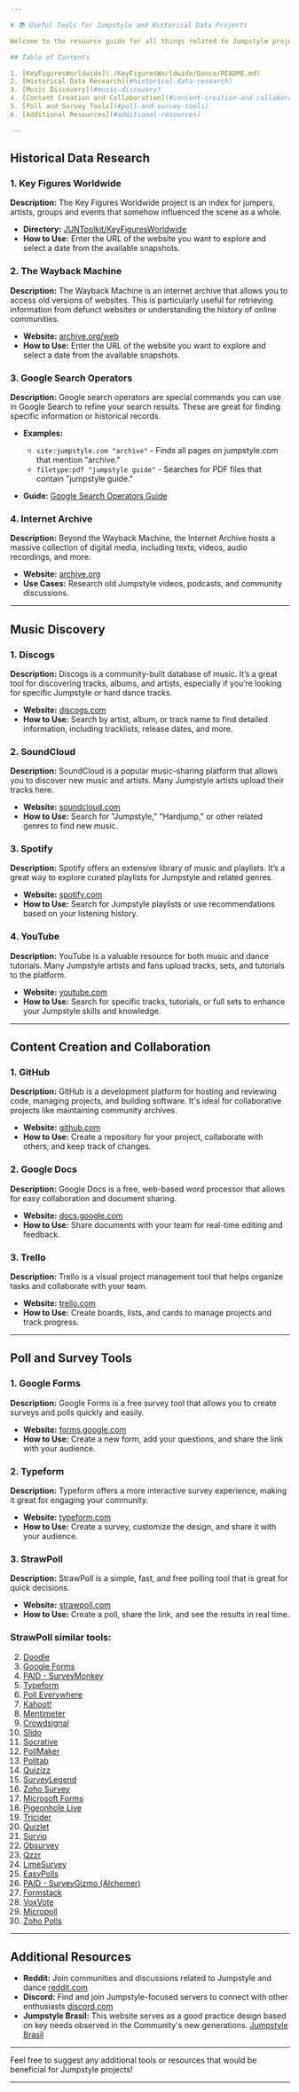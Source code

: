 ```yaml
---

# 📚 Useful Tools for Jumpstyle and Historical Data Projects

Welcome to the resource guide for all things related to Jumpstyle projects! This README is designed to help you find and use the best tools for researching historical data, discovering music, and more. Whether you're a seasoned jumper, a community historian, or just getting started, this guide is for you.

## Table of Contents

1. [KeyFiguresWorldwide](./KeyFiguresWorldwide/Dance/README.md)
2. [Historical Data Research](#historical-data-research)
3. [Music Discovery](#music-discovery)
4. [Content Creation and Collaboration](#content-creation-and-collaboration)
5. [Poll and Survey Tools](#poll-and-survey-tools)
6. [Additional Resources](#additional-resources)

---
```


## Historical Data Research

### 1. Key Figures Worldwide

**Description:** The Key Figures Worldwide project is an index for jumpers, artists, groups and events that somehow influenced the scene as a whole.

- **Directory:** [JUNToolkit/KeyFiguresWorldwide](./KeyFiguresWorldwide/Dance/README.md)
- **How to Use:** Enter the URL of the website you want to explore and select a date from the available snapshots.

### 2. The Wayback Machine

**Description:** The Wayback Machine is an internet archive that allows you to access old versions of websites. This is particularly useful for retrieving information from defunct websites or understanding the history of online communities.

- **Website:** [archive.org/web](https://archive.org/web)
- **How to Use:** Enter the URL of the website you want to explore and select a date from the available snapshots.

### 3. Google Search Operators

**Description:** Google search operators are special commands you can use in Google Search to refine your search results. These are great for finding specific information or historical records.

- **Examples:** 
  - `site:jumpstyle.com "archive"` - Finds all pages on jumpstyle.com that mention "archive."
  - `filetype:pdf "jumpstyle guide"` - Searches for PDF files that contain "jumpstyle guide."

- **Guide:** [Google Search Operators Guide](https://moz.com/learn/seo/search-operators)

### 4. Internet Archive

**Description:** Beyond the Wayback Machine, the Internet Archive hosts a massive collection of digital media, including texts, videos, audio recordings, and more. 

- **Website:** [archive.org](https://archive.org)
- **Use Cases:** Research old Jumpstyle videos, podcasts, and community discussions.

---

## Music Discovery

### 1. Discogs

**Description:** Discogs is a community-built database of music. It’s a great tool for discovering tracks, albums, and artists, especially if you’re looking for specific Jumpstyle or hard dance tracks.

- **Website:** [discogs.com](https://www.discogs.com/)
- **How to Use:** Search by artist, album, or track name to find detailed information, including tracklists, release dates, and more.

### 2. SoundCloud

**Description:** SoundCloud is a popular music-sharing platform that allows you to discover new music and artists. Many Jumpstyle artists upload their tracks here.

- **Website:** [soundcloud.com](https://soundcloud.com)
- **How to Use:** Search for "Jumpstyle," "Hardjump," or other related genres to find new music.

### 3. Spotify

**Description:** Spotify offers an extensive library of music and playlists. It’s a great way to explore curated playlists for Jumpstyle and related genres.

- **Website:** [spotify.com](https://www.spotify.com)
- **How to Use:** Search for Jumpstyle playlists or use recommendations based on your listening history.

### 4. YouTube

**Description:** YouTube is a valuable resource for both music and dance tutorials. Many Jumpstyle artists and fans upload tracks, sets, and tutorials to the platform.

- **Website:** [youtube.com](https://www.youtube.com)
- **How to Use:** Search for specific tracks, tutorials, or full sets to enhance your Jumpstyle skills and knowledge.

---

## Content Creation and Collaboration

### 1. GitHub

**Description:** GitHub is a development platform for hosting and reviewing code, managing projects, and building software. It's ideal for collaborative projects like maintaining community archives.

- **Website:** [github.com](https://github.com)
- **How to Use:** Create a repository for your project, collaborate with others, and keep track of changes.

### 2. Google Docs

**Description:** Google Docs is a free, web-based word processor that allows for easy collaboration and document sharing.

- **Website:** [docs.google.com](https://docs.google.com)
- **How to Use:** Share documents with your team for real-time editing and feedback.

### 3. Trello

**Description:** Trello is a visual project management tool that helps organize tasks and collaborate with your team.

- **Website:** [trello.com](https://trello.com)
- **How to Use:** Create boards, lists, and cards to manage projects and track progress.

---

## Poll and Survey Tools

### 1. Google Forms

**Description:** Google Forms is a free survey tool that allows you to create surveys and polls quickly and easily.

- **Website:** [forms.google.com](https://forms.google.com)
- **How to Use:** Create a new form, add your questions, and share the link with your audience.

### 2. Typeform

**Description:** Typeform offers a more interactive survey experience, making it great for engaging your community.

- **Website:** [typeform.com](https://www.typeform.com/)
- **How to Use:** Create a survey, customize the design, and share it with your audience.

### 3. StrawPoll

**Description:** StrawPoll is a simple, fast, and free polling tool that is great for quick decisions.

- **Website:** [strawpoll.com](https://www.strawpoll.me/)
- **How to Use:** Create a poll, share the link, and see the results in real time.
### StrawPoll similar tools:
2. [Doodle](https://doodle.com/)
3. [Google Forms](https://forms.google.com/)
4. [PAID - SurveyMonkey](https://www.surveymonkey.com/)
5. [Typeform](https://www.typeform.com/)
6. [Poll Everywhere](https://www.polleverywhere.com/)
7. [Kahoot!](https://kahoot.com/)
8. [Mentimeter](https://www.mentimeter.com/)
9. [Crowdsignal](https://crowdsignal.com/)
10. [Slido](https://www.sli.do/)
11. [Socrative](https://www.socrative.com/)
12. [PollMaker](https://www.poll-maker.com/)
13. [Polltab](https://polltab.com/)
14. [Quizizz](https://quizizz.com/)
15. [SurveyLegend](https://www.surveylegend.com/)
16. [Zoho Survey](https://www.zoho.com/survey/)
17. [Microsoft Forms](https://forms.office.com/)
18. [Pigeonhole Live](https://www.pigeonholelive.com/)
19. [Tricider](https://www.tricider.com/)
20. [Quizlet](https://quizlet.com/)
21. [Survio](https://www.survio.com/)
22. [Obsurvey](https://www.obsurvey.com/)
23. [Qzzr](https://www.qzzr.com/)
24. [LimeSurvey](https://www.limesurvey.org/)
25. [EasyPolls](https://www.easypolls.net/)
26. [PAID - SurveyGizmo (Alchemer)](https://www.alchemer.com/)
27. [Formstack](https://www.formstack.com/)
24. [VoxVote](https://www.voxvote.com/)
29. [Micropoll](http://www.micropoll.com/)
30. [Zoho Polls](https://www.zoho.com/survey/polls.html)

---

## Additional Resources

- **Reddit:** Join communities and discussions related to Jumpstyle and dance [reddit.com](https://www.reddit.com)
- **Discord:** Find and join Jumpstyle-focused servers to connect with other enthusiasts [discord.com](https://discord.com)
- **Jumpstyle Brasil:** This website serves as a good practice design based on key needs observed in the Community's new generations. [Jumpstyle Brasil](https://jumpstyle.com.br)

---

Feel free to suggest any additional tools or resources that would be beneficial for Jumpstyle projects!

--- 

